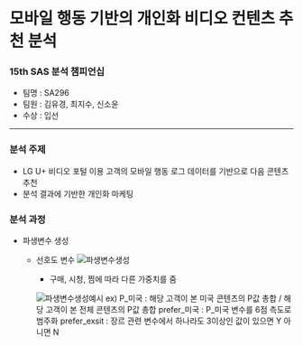 # 모바일 행동 기반의 개인화 비디오 컨텐츠 추천 분석
### 15th SAS 분석 챔피언십
- 팀명 : SA296
- 팀원 : 김유경, 최지수, 신소윤
- 수상 : 입선
---
### 분석 주제
- LG U+ 비디오 포털 이용 고객의 모바일 행동 로그 데이터를 기반으로 다음 콘텐츠 추천
- 분석 결과에 기반한 개인화 마케팅

### 분석 과정
- 파생변수 생성
  - 선호도 변수
    ![파생변수생성](https://user-images.githubusercontent.com/90254892/236656726-f5e239eb-470f-49cb-b716-5174b25e7281.png)
      - 구매, 시청, 찜에 따라 다른 가중치를 줌
    
    ![파생변수생성예시](https://user-images.githubusercontent.com/90254892/236656727-605b4bf6-f517-4eb6-ba8f-185a98fd0ee9.png)
      ex) P_미국 : 해당 고객이 본 미국 콘텐츠의 P값 총합 / 해당 고객이 본 전체 콘텐츠의 P값 총합
          prefer_미국 : P_미국 변수를 6점 측도로 범주화
          prefer_exsit : 장르 관련 변수에서 하나라도 3이상인 값이 있으면 Y 아니면 N
     

 
